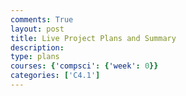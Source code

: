 ```yaml
---
comments: True
layout: post
title: Live Project Plans and Summary
description: 
type: plans
courses: {'compsci': {'week': 0}}
categories: ['C4.1']
---
```

